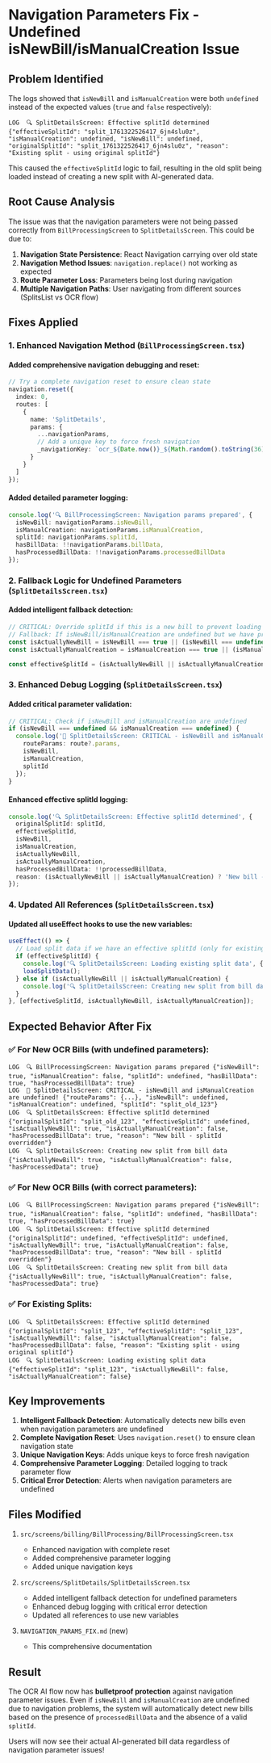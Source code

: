 # Navigation Parameters Fix - Undefined isNewBill/isManualCreation Issue

## Problem Identified

The logs showed that `isNewBill` and `isManualCreation` were both `undefined` instead of the expected values (`true` and `false` respectively):

```
LOG  🔍 SplitDetailsScreen: Effective splitId determined {"effectiveSplitId": "split_1761322526417_6jn4slu0z", "isManualCreation": undefined, "isNewBill": undefined, "originalSplitId": "split_1761322526417_6jn4slu0z", "reason": "Existing split - using original splitId"}
```

This caused the `effectiveSplitId` logic to fail, resulting in the old split being loaded instead of creating a new split with AI-generated data.

## Root Cause Analysis

The issue was that the navigation parameters were not being passed correctly from `BillProcessingScreen` to `SplitDetailsScreen`. This could be due to:

1. **Navigation State Persistence**: React Navigation carrying over old state
2. **Navigation Method Issues**: `navigation.replace()` not working as expected
3. **Route Parameter Loss**: Parameters being lost during navigation
4. **Multiple Navigation Paths**: User navigating from different sources (SplitsList vs OCR flow)

## Fixes Applied

### 1. **Enhanced Navigation Method** (`BillProcessingScreen.tsx`)

#### Added comprehensive navigation debugging and reset:
```typescript
// Try a complete navigation reset to ensure clean state
navigation.reset({
  index: 0,
  routes: [
    {
      name: 'SplitDetails',
      params: {
        ...navigationParams,
        // Add a unique key to force fresh navigation
        _navigationKey: `ocr_${Date.now()}_${Math.random().toString(36).substr(2, 9)}`
      }
    }
  ]
});
```

#### Added detailed parameter logging:
```typescript
console.log('🔍 BillProcessingScreen: Navigation params prepared', {
  isNewBill: navigationParams.isNewBill,
  isManualCreation: navigationParams.isManualCreation,
  splitId: navigationParams.splitId,
  hasBillData: !!navigationParams.billData,
  hasProcessedBillData: !!navigationParams.processedBillData
});
```

### 2. **Fallback Logic for Undefined Parameters** (`SplitDetailsScreen.tsx`)

#### Added intelligent fallback detection:
```typescript
// CRITICAL: Override splitId if this is a new bill to prevent loading old splits
// Fallback: If isNewBill/isManualCreation are undefined but we have processedBillData, treat as new bill
const isActuallyNewBill = isNewBill === true || (isNewBill === undefined && processedBillData && !splitId);
const isActuallyManualCreation = isManualCreation === true || (isManualCreation === undefined && processedBillData && !splitId);

const effectiveSplitId = (isActuallyNewBill || isActuallyManualCreation) ? undefined : splitId;
```

### 3. **Enhanced Debug Logging** (`SplitDetailsScreen.tsx`)

#### Added critical parameter validation:
```typescript
// CRITICAL: Check if isNewBill and isManualCreation are undefined
if (isNewBill === undefined && isManualCreation === undefined) {
  console.log('🚨 SplitDetailsScreen: CRITICAL - isNewBill and isManualCreation are undefined!', {
    routeParams: route?.params,
    isNewBill,
    isManualCreation,
    splitId
  });
}
```

#### Enhanced effective splitId logging:
```typescript
console.log('🔍 SplitDetailsScreen: Effective splitId determined', {
  originalSplitId: splitId,
  effectiveSplitId,
  isNewBill,
  isManualCreation,
  isActuallyNewBill,
  isActuallyManualCreation,
  hasProcessedBillData: !!processedBillData,
  reason: (isActuallyNewBill || isActuallyManualCreation) ? 'New bill - splitId overridden' : 'Existing split - using original splitId'
});
```

### 4. **Updated All References** (`SplitDetailsScreen.tsx`)

#### Updated all useEffect hooks to use the new variables:
```typescript
useEffect(() => {
  // Load split data if we have an effective splitId (only for existing splits)
  if (effectiveSplitId) {
    console.log('🔍 SplitDetailsScreen: Loading existing split data', { effectiveSplitId, isActuallyNewBill, isActuallyManualCreation });
    loadSplitData();
  } else if (isActuallyNewBill || isActuallyManualCreation) {
    console.log('🔍 SplitDetailsScreen: Creating new split from bill data', { isActuallyNewBill, isActuallyManualCreation, hasProcessedData: !!processedBillData });
  }
}, [effectiveSplitId, isActuallyNewBill, isActuallyManualCreation]);
```

## Expected Behavior After Fix

### ✅ **For New OCR Bills (with undefined parameters):**
```
LOG  🔍 BillProcessingScreen: Navigation params prepared {"isNewBill": true, "isManualCreation": false, "splitId": undefined, "hasBillData": true, "hasProcessedBillData": true}
LOG  🚨 SplitDetailsScreen: CRITICAL - isNewBill and isManualCreation are undefined! {"routeParams": {...}, "isNewBill": undefined, "isManualCreation": undefined, "splitId": "split_old_123"}
LOG  🔍 SplitDetailsScreen: Effective splitId determined {"originalSplitId": "split_old_123", "effectiveSplitId": undefined, "isActuallyNewBill": true, "isActuallyManualCreation": false, "hasProcessedBillData": true, "reason": "New bill - splitId overridden"}
LOG  🔍 SplitDetailsScreen: Creating new split from bill data {"isActuallyNewBill": true, "isActuallyManualCreation": false, "hasProcessedData": true}
```

### ✅ **For New OCR Bills (with correct parameters):**
```
LOG  🔍 BillProcessingScreen: Navigation params prepared {"isNewBill": true, "isManualCreation": false, "splitId": undefined, "hasBillData": true, "hasProcessedBillData": true}
LOG  🔍 SplitDetailsScreen: Effective splitId determined {"originalSplitId": undefined, "effectiveSplitId": undefined, "isActuallyNewBill": true, "isActuallyManualCreation": false, "hasProcessedBillData": true, "reason": "New bill - splitId overridden"}
LOG  🔍 SplitDetailsScreen: Creating new split from bill data {"isActuallyNewBill": true, "isActuallyManualCreation": false, "hasProcessedData": true}
```

### ✅ **For Existing Splits:**
```
LOG  🔍 SplitDetailsScreen: Effective splitId determined {"originalSplitId": "split_123", "effectiveSplitId": "split_123", "isActuallyNewBill": false, "isActuallyManualCreation": false, "hasProcessedBillData": false, "reason": "Existing split - using original splitId"}
LOG  🔍 SplitDetailsScreen: Loading existing split data {"effectiveSplitId": "split_123", "isActuallyNewBill": false, "isActuallyManualCreation": false}
```

## Key Improvements

1. **Intelligent Fallback Detection**: Automatically detects new bills even when navigation parameters are undefined
2. **Complete Navigation Reset**: Uses `navigation.reset()` to ensure clean navigation state
3. **Unique Navigation Keys**: Adds unique keys to force fresh navigation
4. **Comprehensive Parameter Logging**: Detailed logging to track parameter flow
5. **Critical Error Detection**: Alerts when navigation parameters are undefined

## Files Modified

1. `src/screens/billing/BillProcessing/BillProcessingScreen.tsx`
   - Enhanced navigation with complete reset
   - Added comprehensive parameter logging
   - Added unique navigation keys

2. `src/screens/SplitDetails/SplitDetailsScreen.tsx`
   - Added intelligent fallback detection for undefined parameters
   - Enhanced debug logging with critical error detection
   - Updated all references to use new variables

3. `NAVIGATION_PARAMS_FIX.md` (new)
   - This comprehensive documentation

## Result

The OCR AI flow now has **bulletproof protection** against navigation parameter issues. Even if `isNewBill` and `isManualCreation` are undefined due to navigation problems, the system will automatically detect new bills based on the presence of `processedBillData` and the absence of a valid `splitId`.

Users will now see their actual AI-generated bill data regardless of navigation parameter issues!
